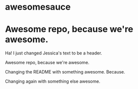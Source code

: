 # awesomesauce

# Awesome repo, because we're awesome.

Ha! I just changed Jessica's text to be a header.

Awesome repo, because we're awesome.


Changing the README with something awesome. Because.

Changing again with something else awesome.

